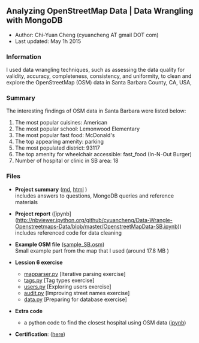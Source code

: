 ## Analyzing OpenStreetMap Data | Data Wrangling with MongoDB
- Author:  Chi-Yuan Cheng (cyuancheng AT gmail DOT com) 
- Last updated: May 1h  2015

### Information

I used data wrangling techniques, such as assessing the data quality for validity, accuracy, completeness, consistency, and uniformity, to clean and explore the OpenStreetMap (OSM) data in Santa Barbara County, CA, USA, 

### Summary

The interesting findings of OSM data in Santa Barbara were listed below:

1. The most popular cuisines: American
2. The most popular school: Lemonwood Elementary
3. The most popular fast food: McDonald's
4.  The top appearing amenity: parking
5. The most populated district: 93117
6. The top amenity for wheelchair accessible: fast_food (In-N-Out Burger)
7. Number of hospital or clinic in SB area: 18 

### Files

- **Project summary** ([md](ProjectSummary.md), [html](http://cyuancheng.github.io/Data-Wrangle-Openstreetmaps-Data/) )    
  includes answers to questions, MongoDB queries and reference materials
- **Project report** ([ipynb]
(http://nbviewer.ipython.org/github/cyuancheng/Data-Wrangle-Openstreetmaps-Data/blob/master/OpenstreetMapData-SB.ipynb))	
	includes referenced code for data cleaning
- **Example OSM file** ([sample_SB.osm](sample_SB.osm))  
	Small example part from the map that I used (around 17.8 MB )

- **Lession 6 exercise**
	- [mapparser.py](lesson-6/mapparser.py) [Iterative parsing exercise]
	- [tags.py](lesson-6/tags.py) [Tag types exercise]
	- [users.py](lesson-6/users.py) [Exploring users exercise]
	- [audit.py](lesson-6/audit.py) [Improving street names exercise]
	- [data.py](lesson-6/data.py) [Preparing for database exercise]
	
- **Extra code** 
	- a python code to find the closest hospital using OSM data
	([ipynb](http://nbviewer.ipython.org/github/cyuancheng/Data-Wrangle-Openstreetmaps-Data/blob/master/FindHospital.ipynb))  
	
- **Certification**: ([here](certificate.pdf))



